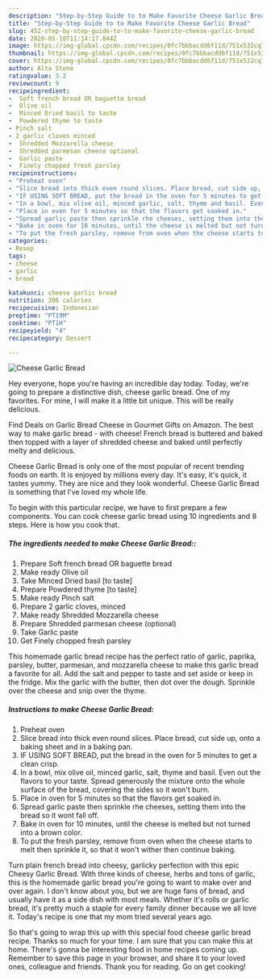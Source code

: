```yaml
---
description: "Step-by-Step Guide to to Make Favorite Cheese Garlic Bread"
title: "Step-by-Step Guide to to Make Favorite Cheese Garlic Bread"
slug: 452-step-by-step-guide-to-to-make-favorite-cheese-garlic-bread
date: 2020-05-10T11:14:17.844Z
image: https://img-global.cpcdn.com/recipes/0fc7bbbacdd6f11d/751x532cq70/cheese-garlic-bread-recipe-main-photo.jpg
thumbnail: https://img-global.cpcdn.com/recipes/0fc7bbbacdd6f11d/751x532cq70/cheese-garlic-bread-recipe-main-photo.jpg
cover: https://img-global.cpcdn.com/recipes/0fc7bbbacdd6f11d/751x532cq70/cheese-garlic-bread-recipe-main-photo.jpg
author: Alta Stone
ratingvalue: 3.2
reviewcount: 9
recipeingredient:
-  Soft french bread OR baguette bread
-  Olive oil
-  Minced Dried basil to taste
-  Powdered thyme to taste
- Pinch salt
- 2 garlic cloves minced
-  Shredded Mozzarella cheese
-  Shredded parmesan cheese optional
-  Garlic paste
-  Finely chopped fresh parsley
recipeinstructions:
- "Preheat oven"
- "Slice bread into thick even round slices. Place bread, cut side up, onto a baking sheet and in a baking pan."
- "IF USING SOFT BREAD, put the bread in the oven for 5 minutes to get a clean crisp."
- "In a bowl, mix olive oil, minced garlic, salt, thyme and basil. Even out the flavors to your taste. Spread generously the mixture onto the whole surface of the bread, covering the sides so it won&#39;t burn."
- "Place in oven for 5 minutes so that the flavors get soaked in."
- "Spread garlic paste then sprinkle rhe cheeses, setting them into the bread so it wont fall off."
- "Bake in oven for 10 minutes, until the cheese is melted but not turned into a brown color."
- "To put the fresh parsley, remove from oven when the cheese starts to melt then sprinkle it, so that it won&#39;t wither then continue baking."
categories:
- Resep
tags:
- cheese
- garlic
- bread

katakunci: cheese garlic bread
nutrition: 206 calories
recipecuisine: Indonesian
preptime: "PT19M"
cooktime: "PT1H"
recipeyield: "4"
recipecategory: Dessert

---
```



![Cheese Garlic Bread](https://img-global.cpcdn.com/recipes/0fc7bbbacdd6f11d/751x532cq70/cheese-garlic-bread-recipe-main-photo.jpg)

Hey everyone, hope you're having an incredible day today. Today, we're going to prepare a distinctive dish, cheese garlic bread. One of my favorites. For mine, I will make it a little bit unique. This will be really delicious.

Find Deals on Garlic Bread Cheese in Gourmet Gifts on Amazon. The best way to make garlic bread - with cheese! French bread is buttered and baked then topped with a layer of shredded cheese and baked until perfectly melty and delicious.

Cheese Garlic Bread is only one of the most popular of recent trending foods on earth. It is enjoyed by millions every day. It's easy, it's quick, it tastes yummy. They are nice and they look wonderful. Cheese Garlic Bread is something that I've loved my whole life.


To begin with this particular recipe, we have to first prepare a few components. You can cook cheese garlic bread using 10 ingredients and 8 steps. Here is how you cook that.

##### The ingredients needed to make Cheese Garlic Bread::

1. Prepare  Soft french bread OR baguette bread
1. Make ready  Olive oil
1. Take  Minced Dried basil [to taste]
1. Prepare  Powdered thyme [to taste]
1. Make ready Pinch salt
1. Prepare 2 garlic cloves, minced
1. Make ready  Shredded Mozzarella cheese
1. Prepare  Shredded parmesan cheese (optional)
1. Take  Garlic paste
1. Get  Finely chopped fresh parsley


This homemade garlic bread recipe has the perfect ratio of garlic, paprika, parsley, butter, parmesan, and mozzarella cheese to make this garlic bread a favorite for all. Add the salt and pepper to taste and set aside or keep in the fridge. Mix the garlic with the butter, then dot over the dough. Sprinkle over the cheese and snip over the thyme. 

##### Instructions to make Cheese Garlic Bread:

1. Preheat oven
1. Slice bread into thick even round slices. Place bread, cut side up, onto a baking sheet and in a baking pan.
1. IF USING SOFT BREAD, put the bread in the oven for 5 minutes to get a clean crisp.
1. In a bowl, mix olive oil, minced garlic, salt, thyme and basil. Even out the flavors to your taste. Spread generously the mixture onto the whole surface of the bread, covering the sides so it won&#39;t burn.
1. Place in oven for 5 minutes so that the flavors get soaked in.
1. Spread garlic paste then sprinkle rhe cheeses, setting them into the bread so it wont fall off.
1. Bake in oven for 10 minutes, until the cheese is melted but not turned into a brown color.
1. To put the fresh parsley, remove from oven when the cheese starts to melt then sprinkle it, so that it won&#39;t wither then continue baking.


Turn plain french bread into cheesy, garlicky perfection with this epic Cheesy Garlic Bread. With three kinds of cheese, herbs and tons of garlic, this is the homemade garlic bread you&#39;re going to want to make over and over again. I don&#39;t know about you, but we are huge fans of bread, and usually have it as a side dish with most meals. Whether it&#39;s rolls or garlic bread, it&#39;s pretty much a staple for every family dinner because we all love it. Today&#39;s recipe is one that my mom tried several years ago. 

So that's going to wrap this up with this special food cheese garlic bread recipe. Thanks so much for your time. I am sure that you can make this at home. There's gonna be interesting food in home recipes coming up. Remember to save this page in your browser, and share it to your loved ones, colleague and friends. Thank you for reading. Go on get cooking!
